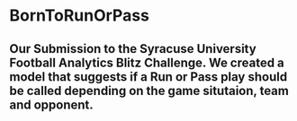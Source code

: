 # BornToRunOrPass
## Our Submission to the Syracuse University Football Analytics Blitz Challenge. We created a model that suggests if a Run or Pass play should be called depending on the game situtaion, team and opponent. 
